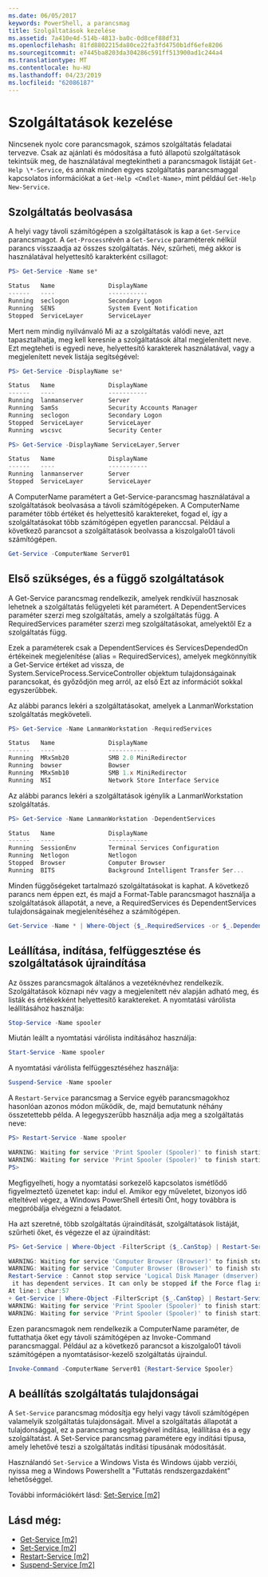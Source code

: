 ```yaml
---
ms.date: 06/05/2017
keywords: PowerShell, a parancsmag
title: Szolgáltatások kezelése
ms.assetid: 7a410e4d-514b-4813-ba0c-0d8cef88df31
ms.openlocfilehash: 81fd8802215da80ce22fa3fd4750b1df6efe8206
ms.sourcegitcommit: e7445ba8203da304286c591ff513900ad1c244a4
ms.translationtype: MT
ms.contentlocale: hu-HU
ms.lasthandoff: 04/23/2019
ms.locfileid: "62086187"
---
```

# <a name="managing-services"></a>Szolgáltatások kezelése

Nincsenek nyolc core parancsmagok, számos szolgáltatás feladatai tervezve. Csak az ajánlati és módosítása a futó állapotú szolgáltatások tekintsük meg, de használatával megtekintheti a parancsmagok listáját `Get-Help \*-Service`, és annak minden egyes szolgáltatás parancsmaggal kapcsolatos információkat a `Get-Help <Cmdlet-Name>`, mint például `Get-Help New-Service`.

## <a name="getting-services"></a>Szolgáltatás beolvasása

A helyi vagy távoli számítógépen a szolgáltatások is kap a `Get-Service` parancsmagot. A `Get-Process`révén a `Get-Service` paraméterek nélkül parancs visszaadja az összes szolgáltatás. Név, szűrheti, még akkor is használatával helyettesítő karakterként csillagot:

```powershell
PS> Get-Service -Name se*

Status   Name               DisplayName
------   ----               -----------
Running  seclogon           Secondary Logon
Running  SENS               System Event Notification
Stopped  ServiceLayer       ServiceLayer
```

Mert nem mindig nyilvánvaló Mi az a szolgáltatás valódi neve, azt tapasztalhatja, meg kell keresnie a szolgáltatások által megjelenített neve. Ezt megteheti is egyedi neve, helyettesítő karakterek használatával, vagy a megjelenített nevek listája segítségével:

```powershell
PS> Get-Service -DisplayName se*

Status   Name               DisplayName
------   ----               -----------
Running  lanmanserver       Server
Running  SamSs              Security Accounts Manager
Running  seclogon           Secondary Logon
Stopped  ServiceLayer       ServiceLayer
Running  wscsvc             Security Center

PS> Get-Service -DisplayName ServiceLayer,Server

Status   Name               DisplayName
------   ----               -----------
Running  lanmanserver       Server
Stopped  ServiceLayer       ServiceLayer
```

A ComputerName paramétert a Get-Service-parancsmag használatával a szolgáltatások beolvasása a távoli számítógépeken. A ComputerName paraméter több értéket és helyettesítő karaktereket, fogad el, így a szolgáltatásokat több számítógépen egyetlen paranccsal. Például a következő parancsot a szolgáltatások beolvassa a kiszolgalo01 távoli számítógépen.

```powershell
Get-Service -ComputerName Server01
```

## <a name="getting-required-and-dependent-services"></a>Első szükséges, és a függő szolgáltatások

A Get-Service parancsmag rendelkezik, amelyek rendkívül hasznosak lehetnek a szolgáltatás felügyeleti két paramétert. A DependentServices paraméter szerzi meg szolgáltatás, amely a szolgáltatás függ. A RequiredServices paraméter szerzi meg szolgáltatásokat, amelyektől Ez a szolgáltatás függ.

Ezek a paraméterek csak a DependentServices és ServicesDependedOn értékeinek megjelenítése (alias = RequiredServices), amelyek megkönnyítik a Get-Service értéket ad vissza, de System.ServiceProcess.ServiceController objektum tulajdonságainak parancsokat, és győződjön meg arról, az első Ezt az információt sokkal egyszerűbbek.

Az alábbi parancs lekéri a szolgáltatásokat, amelyek a LanmanWorkstation szolgáltatás megköveteli.

```powershell
PS> Get-Service -Name LanmanWorkstation -RequiredServices

Status   Name               DisplayName
------   ----               -----------
Running  MRxSmb20           SMB 2.0 MiniRedirector
Running  bowser             Bowser
Running  MRxSmb10           SMB 1.x MiniRedirector
Running  NSI                Network Store Interface Service
```

Az alábbi parancs lekéri a szolgáltatások igénylik a LanmanWorkstation szolgáltatás.

```powershell
PS> Get-Service -Name LanmanWorkstation -DependentServices

Status   Name               DisplayName
------   ----               -----------
Running  SessionEnv         Terminal Services Configuration
Running  Netlogon           Netlogon
Stopped  Browser            Computer Browser
Running  BITS               Background Intelligent Transfer Ser...
```

Minden függőségeket tartalmazó szolgáltatásokat is kaphat. A következő parancs nem éppen ezt, és majd a Format-Table parancsmagot használja a szolgáltatások állapotát, a neve, a RequiredServices és DependentServices tulajdonságainak megjelenítéséhez a számítógépen.

```powershell
Get-Service -Name * | Where-Object {$_.RequiredServices -or $_.DependentServices} | Format-Table -Property Status, Name, RequiredServices, DependentServices -auto
```

## <a name="stopping-starting-suspending-and-restarting-services"></a>Leállítása, indítása, felfüggesztése és szolgáltatások újraindítása

Az összes parancsmagok általános a vezetéknévhez rendelkezik. Szolgáltatások köznapi név vagy a megjelenített név alapján adható meg, és listák és értékekként helyettesítő karaktereket. A nyomtatási várólista leállításához használja:

```powershell
Stop-Service -Name spooler
```

Miután leállt a nyomtatási várólista indításához használja:

```powershell
Start-Service -Name spooler
```

A nyomtatási várólista felfüggesztéséhez használja:

```powershell
Suspend-Service -Name spooler
```

A `Restart-Service` parancsmag a Service egyéb parancsmagokhoz hasonlóan azonos módon működik, de, majd bemutatunk néhány összetettebb példa. A legegyszerűbb használja adja meg a szolgáltatás neve:

```powershell
PS> Restart-Service -Name spooler

WARNING: Waiting for service 'Print Spooler (Spooler)' to finish starting...
WARNING: Waiting for service 'Print Spooler (Spooler)' to finish starting...
PS>
```

Megfigyelheti, hogy a nyomtatási sorkezelő kapcsolatos ismétlődő figyelmeztető üzenetet kap: indul el. Amikor egy műveletet, bizonyos idő elteltével végez, a Windows PowerShell értesíti Önt, hogy továbbra is megpróbálja elvégezni a feladatot.

Ha azt szeretné, több szolgáltatás újraindítását, szolgáltatások listáját, szűrheti őket, és végezze el az újraindítást:

```powershell
PS> Get-Service | Where-Object -FilterScript {$_.CanStop} | Restart-Service

WARNING: Waiting for service 'Computer Browser (Browser)' to finish stopping...
WARNING: Waiting for service 'Computer Browser (Browser)' to finish stopping...
Restart-Service : Cannot stop service 'Logical Disk Manager (dmserver)' because
 it has dependent services. It can only be stopped if the Force flag is set.
At line:1 char:57
+ Get-Service | Where-Object -FilterScript {$_.CanStop} | Restart-Service <<<<
WARNING: Waiting for service 'Print Spooler (Spooler)' to finish starting...
WARNING: Waiting for service 'Print Spooler (Spooler)' to finish starting...
```

Ezen parancsmagok nem rendelkezik a ComputerName paraméter, de futtathatja őket egy távoli számítógépen az Invoke-Command parancsmaggal. Például az a következő parancsot a kiszolgalo01 távoli számítógépen a nyomtatásisor-kezelő szolgáltatás újraindul.

```powershell
Invoke-Command -ComputerName Server01 {Restart-Service Spooler}
```

## <a name="setting-service-properties"></a>A beállítás szolgáltatás tulajdonságai

A `Set-Service` parancsmag módosítja egy helyi vagy távoli számítógépen valamelyik szolgáltatás tulajdonságait. Mivel a szolgáltatás állapotát a tulajdonsággal, ez a parancsmag segítségével indítása, leállítása és a egy szolgáltatást.
A Set-Service parancsmag paramétere egy indítási típusa, amely lehetővé teszi a szolgáltatás indítási típusának módosítását.

Használandó `Set-Service` a Windows Vista és Windows újabb verziói, nyissa meg a Windows Powershellt a "Futtatás rendszergazdaként" lehetőséggel.

További információkért lásd: [Set-Service [m2]](https://technet.microsoft.com/library/b71e29ed-372b-4e32-a4b7-5eb6216e56c3)

## <a name="see-also"></a>Lásd még:

- [Get-Service [m2]](https://technet.microsoft.com/en-us/library/0a09cb22-0a1c-4a79-9851-4e53075f9cf6)
- [Set-Service [m2]](https://technet.microsoft.com/library/b71e29ed-372b-4e32-a4b7-5eb6216e56c3)
- [Restart-Service [m2]](https://technet.microsoft.com/en-us/library/45acf50d-2277-4523-baf7-ce7ced977d0f)
- [Suspend-Service [m2]](https://technet.microsoft.com/en-us/library/c8492b87-0e21-4faf-8054-3c83c2ec2826)